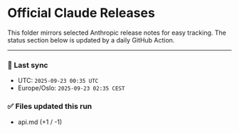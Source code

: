 # Official Claude Releases

This folder mirrors selected Anthropic release notes for easy tracking.
The status section below is updated by a daily GitHub Action.


---

<!-- sync-status:start -->

### 🔄 Last sync
- UTC: `2025-09-23 00:35 UTC`
- Europe/Oslo: `2025-09-23 02:35 CEST`

### ✅ Files updated this run

- api.md (+1 / -1)<!-- sync-status:end -->



































